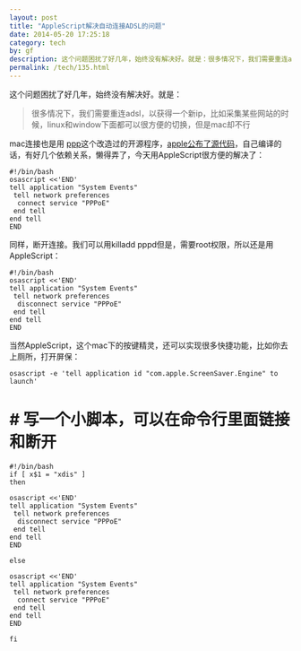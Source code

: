 ```yaml
---
layout: post
title: "AppleScript解决自动连接ADSL的问题"
date: 2014-05-20 17:25:18
category: tech
by: gf
description: 这个问题困扰了好几年，始终没有解决好。就是：很多情况下，我们需要重连adsl，以获得一个新ip，比如采集某些网站的时候，linux和window下面都可以很方便的切换，但是mac却不行mac连接也
permalink: /tech/135.html
---
```

这个问题困扰了好几年，始终没有解决好。就是：

> 很多情况下，我们需要重连adsl，以获得一个新ip，比如采集某些网站的时候，linux和window下面都可以很方便的切换，但是mac却不行

mac连接也是用 [ppp][]这个改造过的开源程序，[apple公布了源代码][apple]，自己编译的话，有好几个依赖关系，懒得弄了，今天用AppleScript很方便的解决了：

    #!/bin/bash
    osascript <<'END'
    tell application "System Events"
     tell network preferences
      connect service "PPPoE"
     end tell
    end tell
    END

同样，断开连接。我们可以用killadd pppd但是，需要root权限，所以还是用AppleScript：

    #!/bin/bash
    osascript <<'END'
    tell application "System Events"
     tell network preferences
      disconnect service "PPPoE"
     end tell
    end tell
    END

当然AppleScript，这个mac下的按键精灵，还可以实现很多快捷功能，比如你去上厕所，打开屏保：

    osascript -e 'tell application id "com.apple.ScreenSaver.Engine" to launch'

#  # 写一个小脚本，可以在命令行里面链接和断开 ##

    #!/bin/bash
    if [ x$1 = "xdis" ] 
    then
    
    osascript <<'END'
    tell application "System Events"
     tell network preferences
      disconnect service "PPPoE"
     end tell
    end tell
    END
    
    else
    
    osascript <<'END'
    tell application "System Events"
     tell network preferences
      connect service "PPPoE"
     end tell
    end tell
    END
    
    fi


[ppp]: https://ppp.samba.org/
[apple]: https://opensource.apple.com/release/mac-os-x-1085/
